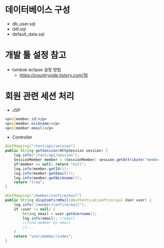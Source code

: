 # 데이터베이스 구성
* db_user.sql
* ddl.sql
* default_data.sql

# 개발 툴 설정 참고
* lombok eclipse 설정 방법
    * https://countryxide.tistory.com/16


# 회원 관련 세션 처리
* JSP
```jsp
<p>${member.id}</p>
<p>${member.nickname}</p>
<p>${member.email}</p>
```
* Controller
```java
@GetMapping("/test/api/session")
public String getSession(HttpSession session) {
	log.info("/test/api/session");
	SessionMember member = (SessionMember) session.getAttribute("member");
	if(member == null) return "null";
	log.info(member.getId());
	log.info(member.getEmail());
	log.info(member.getNickname());
	return "true";
}
```
```java
@GetMapping("/member/confirm/mail")
public String dispComfirmMail(@AuthenticationPrincipal User user) {
	log.info("/member/confirm/mail");
	if (user != null) {
		String email = user.getUsername();
		log.info(email); //email
		//find member by email
		//...
	}
	return "user/member/index";
}

```
